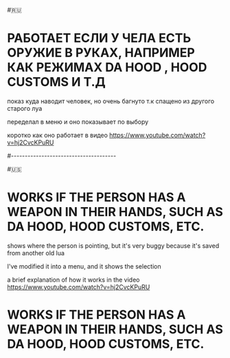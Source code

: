 #🇷🇺
# РАБОТАЕТ ЕСЛИ У ЧЕЛА ЕСТЬ ОРУЖИЕ В РУКАХ, НАПРИМЕР КАК РЕЖИМАХ DA HOOD , HOOD CUSTOMS И Т.Д

показ куда наводит человек, но очень багнуто т.к спащено из другого старого луа

переделал в меню и оно показывает по выбору

коротко как оно работает в видео
https://www.youtube.com/watch?v=hj2CvcKPuRU

#--------------------------------------

#🇺🇸
# WORKS IF THE PERSON HAS A WEAPON IN THEIR HANDS, SUCH AS DA HOOD, HOOD CUSTOMS, ETC.

 shows where the person is pointing, but it's very buggy because it's saved from another old lua

 I've modified it into a menu, and it shows the selection

 a brief explanation of how it works in the video
https://www.youtube.com/watch?v=hj2CvcKPuRU

# WORKS IF THE PERSON HAS A WEAPON IN THEIR HANDS, SUCH AS DA HOOD, HOOD CUSTOMS, ETC.
